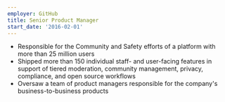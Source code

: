 ```yaml
---
employer: GitHub
title: Senior Product Manager
start_date: '2016-02-01'
---
```


* Responsible for the Community and Safety efforts of a platform with more than 25 million users
* Shipped more than 150 individual staff- and user-facing features in support of tiered moderation, community management, privacy, compliance, and open source workflows
* Oversaw a team of product managers responsible for the company's business-to-business products
